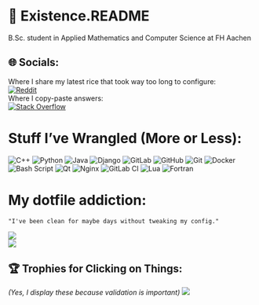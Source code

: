 # 👋 Existence.README
B.Sc. student in Applied Mathematics and Computer Science at FH Aachen


## 🌐 Socials:
Where I share my latest rice that took way too long to configure:<br/>
[![Reddit](https://img.shields.io/badge/Reddit-%23FF4500.svg?logo=Reddit&logoColor=white)](https://reddit.com/user/Pixelmonke)<br/>
Where I copy-paste answers:<br/>
[![Stack Overflow](https://img.shields.io/badge/-Stackoverflow-FE7A16?logo=stack-overflow&logoColor=white)](https://stackoverflow.com/users/30528244) 

# Stuff I’ve Wrangled (More or Less):
![C++](https://img.shields.io/badge/c++-%2300599C.svg?style=for-the-badge&logo=c%2B%2B&logoColor=white) ![Python](https://img.shields.io/badge/python-3670A0?style=for-the-badge&logo=python&logoColor=ffdd54) ![Java](https://img.shields.io/badge/java-%23ED8B00.svg?style=for-the-badge&logo=openjdk&logoColor=white) ![Django](https://img.shields.io/badge/django-%23092E20.svg?style=for-the-badge&logo=django&logoColor=white) ![GitLab](https://img.shields.io/badge/gitlab-%23181717.svg?style=for-the-badge&logo=gitlab&logoColor=white) ![GitHub](https://img.shields.io/badge/github-%23121011.svg?style=for-the-badge&logo=github&logoColor=white) ![Git](https://img.shields.io/badge/git-%23F05033.svg?style=for-the-badge&logo=git&logoColor=white) ![Docker](https://img.shields.io/badge/docker-%230db7ed.svg?style=for-the-badge&logo=docker&logoColor=white) ![Bash Script](https://img.shields.io/badge/bash_script-%23121011.svg?style=for-the-badge&logo=gnu-bash&logoColor=white) ![Qt](https://img.shields.io/badge/Qt-%23217346.svg?style=for-the-badge&logo=Qt&logoColor=white) ![Nginx](https://img.shields.io/badge/nginx-%23009639.svg?style=for-the-badge&logo=nginx&logoColor=white) ![GitLab CI](https://img.shields.io/badge/gitlab%20CI-%23181717.svg?style=for-the-badge&logo=gitlab&logoColor=white) ![Lua](https://img.shields.io/badge/lua-%232C2D72.svg?style=for-the-badge&logo=lua&logoColor=white) ![Fortran](https://img.shields.io/badge/Fortran-%23734F96.svg?style=for-the-badge&logo=fortran&logoColor=white)

# My dotfile addiction:
```
"I've been clean for maybe days without tweaking my config."
```
![](https://nirzak-streak-stats.vercel.app/?user=Pix3lexe&theme=catppuccin_mocha&hide_border=false)<br/>
![](https://github-readme-stats.vercel.app/api/top-langs/?username=Pix3lexe&theme=catppuccin_mocha&hide_border=false&include_all_commits=true&count_private=true&layout=compact)

## 🏆 Trophies for Clicking on Things:

*(Yes, I display these because validation is important)*
![](https://github-profile-trophy.vercel.app/?username=Pix3lexe&theme=tokyonight&no-frame=true&no-bg=false&margin-w=4)
